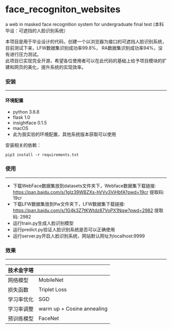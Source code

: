 # face_recogniton_websites
a web in masked face recognition system for undergraduate final test (本科毕设：可遮挡的人脸识别系统）


本项目是用于毕业设计的代码，创建一个以浏览器为接口的可遮挡人脸识别系统，目前测试下来，LFW数据集识别成功率99.8%， RA数据集识别成功率94%，没有进行压力测试。<br/>此项目已实现完全开源，希望各位使用者可以在此代码的基础上给予项目模块的扩建和网页的美化，提升系统的实现效率。
### 安装
***
#### 环境配置
+ python 3.6.8
+ flask 1.0
+ insightface 0.1.5
+ macOS
+ 此为我实验的环境配置，其他系统版本获取可以使用

安装相关的依赖：
```shell
pip3 install -r requirements.txt
```
### 使用
***
+ 下载WebFace数据集放到datasets文件夹下，Webface数据集下载链接: https://pan.baidu.com/s/1gIz39WBZXs-hVVv3VjHbfA?pwd=19cr 提取码: 19cr 
+ 下载LFW数据集放到lfw文件夹下，LFW数据集下载链接: https://pan.baidu.com/s/1G4k3Z7tKWtdz87VoPX1Nqw?pwd=2982 提取码: 2982 
+ 运行train.py生成人脸识别模型
+ 运行predict.py验证人脸识别系统是否可以正确使用
+ 运行server.py开启人脸识别系统，网站默认网址为localhost:9999


### 效果
***

| 技术金字塔 |                            |
| :--------- | :------------------------- |
| 网络模型   | MobileNet                  |
| 损失函数   | Triplet Loss               |
| 学习率优化 | SGD                        |
| 学习率调整 | warm up + Cosine annealing |
| 预训练模型 | FaceNet                    |


